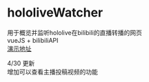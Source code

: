 # hololiveWatcher
用于概览并监听hololive在bilibili的直播转播的网页  
vueJS + bilibiliAPI   
[演示地址](http://meihina.gitee.io/holog)   

4/30 更新  
增加可以查看主播投稿视频的功能

